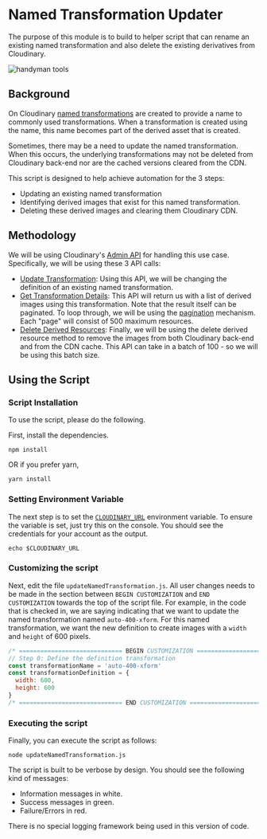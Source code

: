 # Named Transformation Updater

The purpose of this module is to build to helper script that can rename an existing named transformation and also delete the existing derivatives from Cloudinary.

![handyman tools](https://cdn.pixabay.com/photo/2015/07/11/14/53/plumbing-840835_1280.jpg)

## Background

On Cloudinary [named transformations](https://cloudinary.com/documentation/cloudinary_glossary#named_transformation) are created to provide a name to commonly used transformations. When a transformation is created using the name, this name becomes part of the derived asset that is created.

Sometimes, there may be a need to update the named transformation. When this occurs, the underlying transformations may not be deleted from Cloudinary back-end nor are the cached versions cleared from the CDN. 

This script is designed to help achieve automation for the 3 steps:

* Updating an existing named transformation
* Identifying derived images that exist for this named transformation.
* Deleting these derived images and clearing them Cloudinary CDN.

## Methodology

We will be using Cloudinary's [Admin API](https://cloudinary.com/documentation/admin_api) for handling this use case. Specifically, we will be using these 3 API calls:

* [Update Transformation](https://cloudinary.com/documentation/admin_api#update_transformation): Using this API, we will be changing the definition of an existing named transformation.
* [Get Transformation Details](https://cloudinary.com/documentation/admin_api#get_transformation_details): This API will return us with a list of derived images using this transformation. Note that the result itself can be paginated. To loop through, we will be using the [pagination](https://cloudinary.com/documentation/admin_api#pagination) mechanism. Each "page" will consist of 500 maximum resources.
* [Delete Derived Resources](https://cloudinary.com/documentation/admin_api#delete_derived_resources): Finally, we will be using the delete derived resource method to remove the images from both Cloudinary back-end and from the CDN cache. This API can take in a batch of 100 - so we will be using this batch size.

## Using the Script

### Script Installation

To use the script, please do the following.

First, install the dependencies.

`npm install` 

OR if you prefer yarn,

`yarn install`

### Setting Environment Variable

The next step is to set the [`CLOUDINARY_URL`](https://cloudinary.com/documentation/go_integration#setting_the_cloudinary_url_environment_variable) environment variable. To ensure the variable is set, just try this on the console. You should see the credentials for your account as the output.

```
echo $CLOUDINARY_URL
```
### Customizing the script

Next, edit the file `updateNamedTransformation.js`. All user changes needs to be made in the section between `BEGIN CUSTOMIZATION` and `END CUSTOMIZATION` towards the top of the script file. For example, in the code that is checked in, we are saying indicating that we want to update the named transformation named `auto-400-xform`. For this named transformation, we want the new definition to create images with a `width` and `height` of 600 pixels.

```javascript
/* ============================= BEGIN CUSTOMIZATION ============================================ */
// Step 0: Define the definition transformation
const transformationName = 'auto-400-xform'
const transformationDefinition = {
  width: 600,
  height: 600
}
/* ============================= END CUSTOMIZATION ============================================== */
```

### Executing the script

Finally, you can execute the script as follows:

```
node updateNamedTransformation.js
```

The script is built to be verbose by design. You should see the following kind of messages:

* Information messages in white.
* Success messages in green.
* Failure/Errors in red.

There is no special logging framework being used in this version of code.